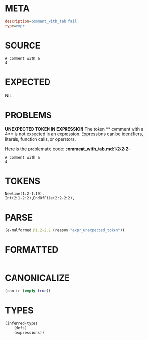 # META
~~~ini
description=comment_with_tab fail
type=expr
~~~
# SOURCE
~~~roc
# comment with a 	
4
~~~
# EXPECTED
NIL
# PROBLEMS
**UNEXPECTED TOKEN IN EXPRESSION**
The token ** comment with a 	
4** is not expected in an expression.
Expressions can be identifiers, literals, function calls, or operators.

Here is the problematic code:
**comment_with_tab.md:1:2:2:2:**
```roc
# comment with a 	
4
```


# TOKENS
~~~zig
Newline(1:2-1:19),
Int(2:1-2:2),EndOfFile(2:2-2:2),
~~~
# PARSE
~~~clojure
(e-malformed @1.2-2.2 (reason "expr_unexpected_token"))
~~~
# FORMATTED
~~~roc

~~~
# CANONICALIZE
~~~clojure
(can-ir (empty true))
~~~
# TYPES
~~~clojure
(inferred-types
	(defs)
	(expressions))
~~~
